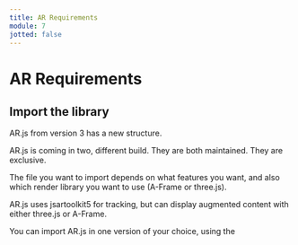 ```yaml
---
title: AR Requirements
module: 7
jotted: false
---
```


# AR Requirements

## Import the library
AR.js from version 3 has a new structure.

AR.js is coming in two, different build. They are both maintained. They are exclusive.

The file you want to import depends on what features you want, and also which render library you want to use (A-Frame or three.js).

AR.js uses jsartoolkit5 for tracking, but can display augmented content with either three.js or A-Frame.

You can import AR.js in one version of your choice, using the <script> tag on your HTML.

## AR.js with Image Tracking + Location Based AR

Import AFRAME version:

```html
<script src="https://raw.githack.com/AR-js-org/AR.js/master/aframe/build/aframe-ar-nft.js">
```

Import three.js version:

```html
<script src="https://raw.githack.com/AR-js-org/AR.js/master/three.js/build/ar-nft.js">
```

AR.js with Marker Tracking + Location Based AR:

Import AFRAME version:

```html
<script src="https://raw.githack.com/AR-js-org/AR.js/master/aframe/build/aframe-ar.js">
```

Import three.js version:

```html
<script src="https://raw.githack.com/AR-js-org/AR.js/master/three.js/build/ar.js">
```

If you want to import a specific version, you can do that easily replacing master with the version tag, e.g.:

```html
<script src="https://raw.githack.com/AR-js-org/AR.js/3.0.0/aframe/build/aframe-ar-nft.js">
```

### Requirements

Some requirements and known restrictions are listed below:

1. It works on every phone with webgl and webrtc.
2. Marker based is very lightweight, while Image Tracking is more CPU consuming
3. You cannot use Chrome on iOS, as Chrome on iOS did not support, at the moment, camera access
4. On device with multi-cameras, Chrome may have problems on detecting the right one. Please use Firefox if you find that AR.js opens on the wrong camera. There is an open issue for this.
5. To work with Location Based feature, your phone needs to have GPS sensors
6. Please, read carefully any suggestions that AR.js pops-up -as alerts- for Location Based on iOS, as iOS requires user actions to activate geoposition
Location Based feature is only available on A-Frame
7. Always deploy under https
8. Accessing to the phone camera or to camera GPS sensors, due to major browsers restrictions, can be done only under https websites.

All the examples you will see, and all AR.js web apps in general, have to be run on a server. You can use local server or deploy the static web app on the web.

So don't forget to always run your examples on secure connections servers or localhost. **Github Pages** is a great way to have free and live websites under https.

<a href="https://ar-js-org.github.io/AR.js-Docs/" target="_new">Source</a>